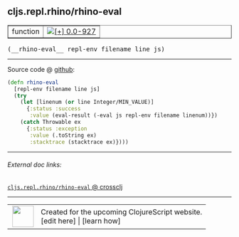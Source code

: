 ## cljs.repl.rhino/rhino-eval



 <table border="1">
<tr>
<td>function</td>
<td><a href="https://github.com/cljsinfo/cljs-api-docs/tree/0.0-927"><img valign="middle" alt="[+] 0.0-927" title="Added in 0.0-927" src="https://img.shields.io/badge/+-0.0--927-lightgrey.svg"></a> </td>
</tr>
</table>


 <samp>
(__rhino-eval__ repl-env filename line js)<br>
</samp>

---







Source code @ [github](https://github.com/clojure/clojurescript/blob/r1934/src/clj/cljs/repl/rhino.clj#L56-L65):

```clj
(defn rhino-eval
  [repl-env filename line js]
  (try
    (let [linenum (or line Integer/MIN_VALUE)]
      {:status :success
       :value (eval-result (-eval js repl-env filename linenum))})
    (catch Throwable ex
      {:status :exception
       :value (.toString ex)
       :stacktrace (stacktrace ex)})))
```

<!--
Repo - tag - source tree - lines:

 <pre>
clojurescript @ r1934
└── src
    └── clj
        └── cljs
            └── repl
                └── <ins>[rhino.clj:56-65](https://github.com/clojure/clojurescript/blob/r1934/src/clj/cljs/repl/rhino.clj#L56-L65)</ins>
</pre>

-->

---



###### External doc links:

[`cljs.repl.rhino/rhino-eval` @ crossclj](http://crossclj.info/fun/cljs.repl.rhino/rhino-eval.html)<br>

---

 <table>
<tr><td>
<img valign="middle" align="right" width="48px" src="http://i.imgur.com/Hi20huC.png">
</td><td>
Created for the upcoming ClojureScript website.<br>
[edit here] | [learn how]
</td></tr></table>

[edit here]:https://github.com/cljsinfo/cljs-api-docs/blob/master/cljsdoc/cljs.repl.rhino/rhino-eval.cljsdoc
[learn how]:https://github.com/cljsinfo/cljs-api-docs/wiki/cljsdoc-files

<!--

This information was too distracting to show to readers, but I'll leave it
commented here since it is helpful to:

- pretty-print the data used to generate this document
- and show how to retrieve that data



The API data for this symbol:

```clj
{:ns "cljs.repl.rhino",
 :name "rhino-eval",
 :type "function",
 :signature ["[repl-env filename line js]"],
 :source {:code "(defn rhino-eval\n  [repl-env filename line js]\n  (try\n    (let [linenum (or line Integer/MIN_VALUE)]\n      {:status :success\n       :value (eval-result (-eval js repl-env filename linenum))})\n    (catch Throwable ex\n      {:status :exception\n       :value (.toString ex)\n       :stacktrace (stacktrace ex)})))",
          :title "Source code",
          :repo "clojurescript",
          :tag "r1934",
          :filename "src/clj/cljs/repl/rhino.clj",
          :lines [56 65]},
 :full-name "cljs.repl.rhino/rhino-eval",
 :full-name-encode "cljs.repl.rhino/rhino-eval",
 :history [["+" "0.0-927"]]}

```

Retrieve the API data for this symbol:

```clj
;; from Clojure REPL
(require '[clojure.edn :as edn])
(-> (slurp "https://raw.githubusercontent.com/cljsinfo/cljs-api-docs/catalog/cljs-api.edn")
    (edn/read-string)
    (get-in [:symbols "cljs.repl.rhino/rhino-eval"]))
```

-->
